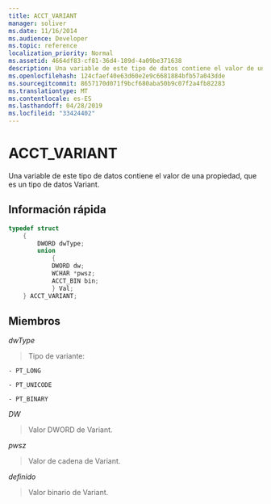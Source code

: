 ```yaml
---
title: ACCT_VARIANT
manager: soliver
ms.date: 11/16/2014
ms.audience: Developer
ms.topic: reference
localization_priority: Normal
ms.assetid: 4664df83-cf81-36d4-189d-4a09be371638
description: Una variable de este tipo de datos contiene el valor de una propiedad, que es un tipo de datos Variant.
ms.openlocfilehash: 124cfaef40e63d60e2e9c6681884bfb57a043dde
ms.sourcegitcommit: 8657170d071f9bcf680aba50b9c07f2a4fb82283
ms.translationtype: MT
ms.contentlocale: es-ES
ms.lasthandoff: 04/28/2019
ms.locfileid: "33424402"
---
```

# <a name="acctvariant"></a>ACCT_VARIANT

Una variable de este tipo de datos contiene el valor de una propiedad, que es un tipo de datos Variant.
  
## <a name="quick-info"></a>Información rápida

```cpp
typedef struct 
    { 
        DWORD dwType; 
        union  
            { 
            DWORD dw; 
            WCHAR *pwsz; 
            ACCT_BIN bin; 
            } Val; 
    } ACCT_VARIANT; 

```

## <a name="members"></a>Miembros

_dwType_
  
> Tipo de variante:
    
    - PT_LONG
    
    - PT_UNICODE
    
    - PT_BINARY
    
_DW_
  
> Valor DWORD de Variant.
    
_pwsz_
  
> Valor de cadena de Variant.
    
_definido_
  
> Valor binario de Variant.
    

